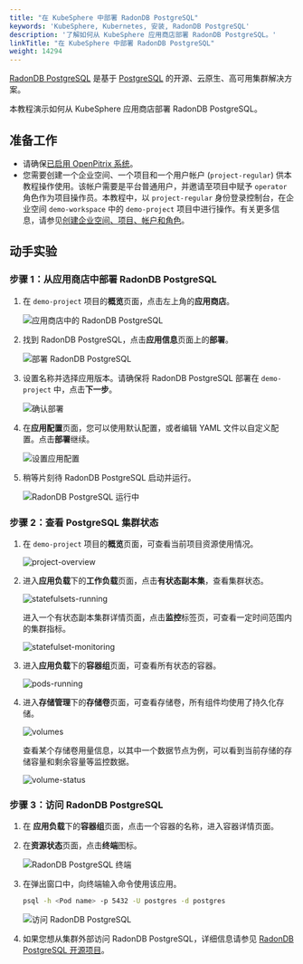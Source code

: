 ```yaml
---
title: "在 KubeSphere 中部署 RadonDB PostgreSQL"
keywords: 'KubeSphere, Kubernetes, 安装, RadonDB PostgreSQL'
description: '了解如何从 KubeSphere 应用商店部署 RadonDB PostgreSQL。'
linkTitle: "在 KubeSphere 中部署 RadonDB PostgreSQL"
weight: 14294
---
```


[RadonDB PostgreSQL](https://github.com/radondb/radondb-postgresql-kubernetes) 是基于 [PostgreSQL](https://postgresql.org) 的开源、云原生、高可用集群解决方案。

本教程演示如何从 KubeSphere 应用商店部署 RadonDB PostgreSQL。

## 准备工作

- 请确保[已启用 OpenPitrix 系统](../../../pluggable-components/app-store/)。
- 您需要创建一个企业空间、一个项目和一个用户帐户 (`project-regular`) 供本教程操作使用。该帐户需要是平台普通用户，并邀请至项目中赋予 `operator` 角色作为项目操作员。本教程中，以 `project-regular` 身份登录控制台，在企业空间 `demo-workspace` 中的 `demo-project` 项目中进行操作。有关更多信息，请参见[创建企业空间、项目、帐户和角色](../../../quick-start/create-workspace-and-project/)。

## 动手实验

### 步骤 1：从应用商店中部署 RadonDB PostgreSQL

1. 在 `demo-project` 项目的**概览**页面，点击左上角的**应用商店**。

   ![应用商店中的 RadonDB PostgreSQL](/images/docs/zh-cn/appstore/built-in-apps/radondb-postgresql-app/radondb-postgresql-in-app-store.png)

2. 找到 RadonDB PostgreSQL，点击**应用信息**页面上的**部署**。

   ![部署 RadonDB PostgreSQL](/images/docs/zh-cn/appstore/built-in-apps/radondb-postgresql-app/deploy-radondb-postgresql.png)

3. 设置名称并选择应用版本。请确保将 RadonDB PostgreSQL 部署在 `demo-project` 中，点击**下一步**。

   ![确认部署](/images/docs/zh-cn/appstore/built-in-apps/radondb-postgresql-app/confirm-deployment.png)

4. 在**应用配置**页面，您可以使用默认配置，或者编辑 YAML 文件以自定义配置。点击**部署**继续。

   ![设置应用配置](/images/docs/zh-cn/appstore/built-in-apps/radondb-postgresql-app/set-app-configuration.png)

5. 稍等片刻待 RadonDB PostgreSQL 启动并运行。

   ![RadonDB PostgreSQL 运行中](/images/docs/zh-cn/appstore/built-in-apps/radondb-postgresql-app/radondb-postgresql-running.png)

### 步骤 2：查看 PostgreSQL 集群状态

1. 在 `demo-project` 项目的**概览**页面，可查看当前项目资源使用情况。

   ![project-overview](/images/docs/zh-cn/appstore/built-in-apps/radondb-postgresql-app/project-overview.png)

2. 进入**应用负载**下的**工作负载**页面，点击**有状态副本集**，查看集群状态。

   ![statefulsets-running](/images/docs/zh-cn/appstore/built-in-apps/radondb-postgresql-app/statefulsets-running.png)

   进入一个有状态副本集群详情页面，点击**监控**标签页，可查看一定时间范围内的集群指标。

   ![statefulset-monitoring](/images/docs/zh-cn/appstore/built-in-apps/radondb-postgresql-app/statefulset-monitoring.png)

3. 进入**应用负载**下的**容器组**页面，可查看所有状态的容器。

   ![pods-running](/images/docs/zh-cn/appstore/built-in-apps/radondb-postgresql-app/pods-running.png)

4. 进入**存储管理**下的**存储卷**页面，可查看存储卷，所有组件均使用了持久化存储。

   ![volumes](/images/docs/zh-cn/appstore/built-in-apps/radondb-postgresql-app/volumes.png)

   查看某个存储卷用量信息，以其中一个数据节点为例，可以看到当前存储的存储容量和剩余容量等监控数据。

   ![volume-status](/images/docs/zh-cn/appstore/built-in-apps/radondb-postgresql-app/volume-status.png)

### 步骤 3：访问 RadonDB PostgreSQL

1. 在 **应用负载**下的**容器组**页面，点击一个容器的名称，进入容器详情页面。

2. 在**资源状态**页面，点击**终端**图标。

   ![RadonDB PostgreSQL 终端](/images/docs/zh-cn/appstore/built-in-apps/radondb-postgresql-app/radondb-postgresql-terminal.png)

3. 在弹出窗口中，向终端输入命令使用该应用。

   ```bash
   psql -h <Pod name> -p 5432 -U postgres -d postgres
   ```

   ![访问 RadonDB PostgreSQL](/images/docs/zh-cn/appstore/built-in-apps/radondb-postgresql-app/radondb-postgresql-service-terminal.png)

4. 如果您想从集群外部访问 RadonDB PostgreSQL，详细信息请参见 [RadonDB PostgreSQL 开源项目](https://github.com/radondb/radondb-postgresql-kubernetes)。

